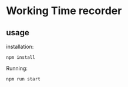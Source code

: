 # Working Time recorder

## usage

installation:

```
npm install
```

Running:

```
npm run start
```

